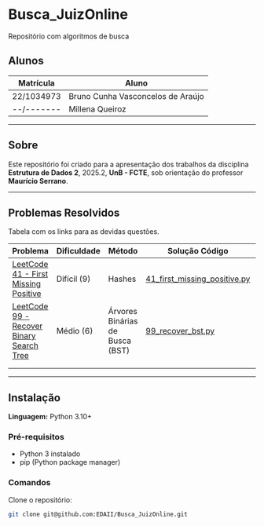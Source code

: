 # Busca_JuizOnline
Repositório com algoritmos de busca

## Alunos

| Matrícula  | Aluno                             |
| ---------- | --------------------------------- |
| 22/1034973 | Bruno Cunha Vasconcelos de Araújo |
| --/------- | Millena Queiroz                   |

---

## Sobre

Este repositório foi criado para a apresentação dos trabalhos da disciplina **Estrutura de Dados 2**, 2025.2, **UnB - FCTE**, sob orientação do professor **Maurício Serrano**.

---

## Problemas Resolvidos

Tabela com os links para as devidas questões.

| Problema                                                                                 | Dificuldade       | Método                          | Solução Código                                                                                  | Solução comentada                                                                                   |
|------------------------------------------------------------------------------------------|-------------------|----------------------------------|--------------------------------------------------------------------------------------------------|------------------------------------------------------------------------------------------------------|
| [LeetCode 41 - First Missing Positive](https://leetcode.com/problems/first-missing-positive/) | Difícil (9)     | Hashes                          | [41_first_missing_positive.py](PD/leetcode-41/41_first_missing_positive.py)                     | [41_first_missing_positive.md](PD/leetcode-41/41_first_missing_positive.md)                         |
| [LeetCode 99 - Recover Binary Search Tree](https://leetcode.com/problems/recover-binary-search-tree/) | Médio (6) | Árvores Binárias de Busca (BST) | [99_recover_bst.py](PD/leetcode-99/99_recover_bst.py)                                           | [99_recover_bst.md](PD/leetcode-99/99_recover_bst.md)                                               |
|                                                                                          |                   |                                  |                                                                                                  |                                                                                                      |
|                                                                                          |                   |                                  |                                                                                                  |                                                                                                      |

---

## Instalação

**Linguagem:** Python 3.10+

### Pré-requisitos

- Python 3 instalado
- pip (Python package manager)

### Comandos

Clone o repositório:

```bash
git clone git@github.com:EDAII/Busca_JuizOnline.git
